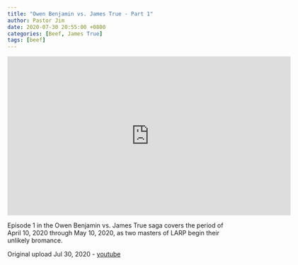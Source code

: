 ```yaml
---
title: "Owen Benjamin vs. James True - Part 1"
author: Pastor Jim
date: 2020-07-30 20:55:00 +0800
categories: [Beef, James True]
tags: [beef]
---
```


<iframe width="640" height="360" scrolling="no" frameborder="0" style="border: none;" src="https://www.bitchute.com/embed/CxIJ92luD2nq/"></iframe>

Episode 1 in the Owen Benjamin vs. James True saga covers the period of April 10, 2020 through May 10, 2020, as two masters of LARP begin their unlikely bromance.



Original upload Jul 30, 2020 - [youtube](https://youtu.be/Kek2RYe3shI)

